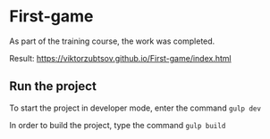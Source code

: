 # First-game

As part of the training course, the work was completed.

Result: https://viktorzubtsov.github.io/First-game/index.html


## Run the project

To start the project in developer mode, enter the command `gulp dev`


In order to build the project, type the command `gulp build`

